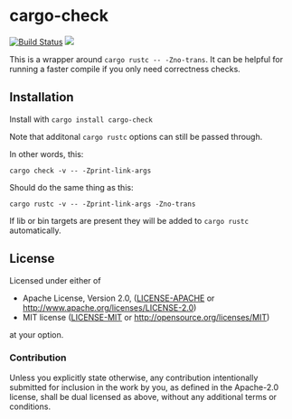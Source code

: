 # cargo-check

[![Build Status](https://travis-ci.org/rsolomo/cargo-check.svg?branch=master)](https://travis-ci.org/rsolomo/cargo-check)
[![](http://meritbadge.herokuapp.com/cargo-check)](https://crates.io/crates/cargo-check)

This is a wrapper around `cargo rustc -- -Zno-trans`.
It can be helpful for running a faster compile if you
only need correctness checks.

## Installation

Install with `cargo install cargo-check`

Note that additonal `cargo rustc` options can still be passed through.

In other words, this:

```
cargo check -v -- -Zprint-link-args
```

Should do the same thing as this:

```
cargo rustc -v -- -Zprint-link-args -Zno-trans
```

If lib or bin targets are present they will be added to `cargo rustc` automatically.

## License

Licensed under either of

 * Apache License, Version 2.0, ([LICENSE-APACHE](LICENSE-APACHE) or http://www.apache.org/licenses/LICENSE-2.0)
 * MIT license ([LICENSE-MIT](LICENSE-MIT) or http://opensource.org/licenses/MIT)

at your option.

### Contribution

Unless you explicitly state otherwise, any contribution intentionally
submitted for inclusion in the work by you, as defined in the Apache-2.0
license, shall be dual licensed as above, without any additional terms or
conditions.
